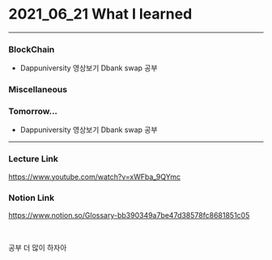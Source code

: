 # 2021_06_21 What I learned

-----

### BlockChain

* Dappuniversity 영상보기 Dbank swap 공부


### Miscellaneous



### Tomorrow...

* Dappuniversity 영상보기 Dbank swap 공부



-----

### Lecture Link

<https://www.youtube.com/watch?v=xWFba_9QYmc>

### Notion Link

<https://www.notion.so/Glossary-bb390349a7be47d38578fc8681851c05>



<br>

공부 더 많이 하자아
